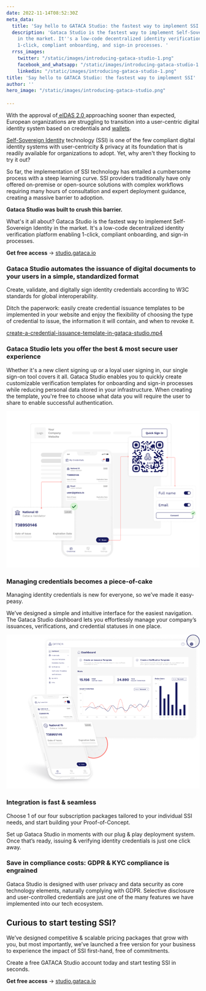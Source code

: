 ```yaml
---
date: 2022-11-14T08:52:30Z
meta_data:
  title: 'Say hello to GATACA Studio: the fastest way to implement SSI'
  description: 'Gataca Studio is the fastest way to implement Self-Sovereign Identity
    in the market. It''s a low-code decentralized identity verification platform enabling
    1-click, compliant onboarding, and sign-in processes. '
  rrss_images:
    twitter: "/static/images/introducing-gataca-studio-1.png"
    facebook_and_whatsapp: "/static/images/introducing-gataca-studio-1.png"
    linkedin: "/static/images/introducing-gataca-studio-1.png"
title: 'Say hello to GATACA Studio: the fastest way to implement SSI'
author: ''
hero_image: "/static/images/introducing-gataca-studio.png"

---
```

With the approval of[ eIDAS 2.0 ](https://gataca.io/blog/here-s-what-the-new-eidas-proposal-really-means-for-the-ssi-community-in-6-key-points)approaching sooner than expected, European organizations are struggling to transition into a user-centric digital identity system based on credentials and [wallets](https://gataca.io/blog/ssi-essentials-a-crash-course-on-digital-id-wallets). 

[Self-Sovereign Identity](https://gataca.io/blog/ssi-essentials-everything-you-need-to-know-about-decentralized-identity) technology (SSI) is one of the few compliant digital identity systems with user-centricity & privacy at its foundation that is readily available for organizations to adopt. Yet, why aren't they flocking to try it out?

So far, the implementation of SSI technology has entailed a cumbersome process with a steep learning curve. SSI providers traditionally have only offered on-premise or open-source solutions with complex workflows requiring many hours of consultation and expert deployment guidance, creating a massive barrier to adoption.

**Gataca Studio was built to crush this barrier.** 

What's it all about? Gataca Studio is the fastest way to implement Self-Sovereign Identity in the market. It's a low-code decentralized identity verification platform enabling 1-click, compliant onboarding, and sign-in processes. 

**Get free access** → [studio.gataca.io](http://studio.gataca.io)

### **Gataca Studio automates the issuance of digital documents to your users in a simple, standardized format**

Create, validate, and digitally sign identity credentials according to W3C standards for global interoperability. 

Ditch the paperwork: easily create credential issuance templates to be implemented in your website and enjoy the flexibility of choosing the type of credential to issue, the information it will contain, and when to revoke it.

[create-a-credential-issuance-template-in-gataca-studio.mp4](/static/images/create-a-credential-issuance-template-in-gataca-studio.mp4 "create-a-credential-issuance-template-in-gataca-studio.mp4")

### **Gataca Studio lets you offer the best & most secure user experience** 

Whether it's a new client signing up or a loyal user signing in, our single sign-on tool covers it all. Gataca Studio enables you to quickly create customizable verification templates for onboarding and sign-in processes while reducing personal data stored in your infrastructure. When creating the template, you're free to choose what data you will require the user to share to enable successful authentication. 

![Gataca Studio - Onboarding process](/static/images/582ab4e1-fefb-4b2c-8246-152c8249ff63.png "Gataca Studio - Onboarding process")

### **Managing credentials becomes a piece-of-cake**

Managing identity credentials is new for everyone, so we’ve made it easy-peasy.

We’ve designed a simple and intuitive interface for the easiest navigation. The Gataca Studio dashboard lets you effortlessly manage your company’s issuances, verifications, and credential statuses in one place.

![Gataca Studio dashboard](/static/images/064a18c1-6d76-497b-a718-6c79a3b935bf.png "Gataca Studio dashboard")

### **Integration is fast & seamless**

Choose 1 of our four subscription packages tailored to your individual SSI needs, and start building your Proof-of-Concept.

Set up Gataca Studio in moments with our plug & play deployment system. Once that’s ready, issuing & verifying identity credentials is just one click away. 

### **Save in compliance costs: GDPR & KYC compliance is engrained**

Gataca Studio is designed with user privacy and data security as core technology elements, naturally complying with GDPR. Selective disclosure and user-controlled credentials are just one of the many features we have implemented into our tech ecosystem.

## **Curious to start testing SSI?**

We’ve designed competitive & scalable pricing packages that grow with you, but most importantly, we’ve launched a free version for your business to experience the impact of SSI first-hand, free of commitments. 

Create a free GATACA Studio account today and start testing SSI in seconds. 

**Get free access** → [studio.gataca.io](http://studio.gataca.io)